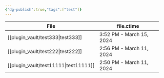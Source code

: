 ```yaml
---
{"dg-publish":true,"tags":["test"]}
---
```


| File                                     | file.ctime               |
| ---------------------------------------- | ------------------------ |
| [[plugin_vault/test333\|test333]]     | 3:52 PM - March 15, 2024 |
| [[plugin_vault/test222\|test222]]     | 2:56 PM - March 11, 2024 |
| [[plugin_vault/test11111\|test11111]] | 2:50 PM - March 11, 2024 |


